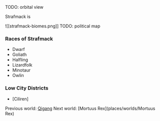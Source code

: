 TODO: orbital view

Strafmack is

![[strafmack-biomes.png]]
TODO: political map

### Races of Strafmack
- Dwarf
- Goliath
- Halfling
- Lizardfolk
- Minotaur
- Owlin

### Low City Districts
- [Ciliren]

Previous world: [Qigang](places/worlds/Qigang)
Next world: [Mortuus Rex](places/worlds/Mortuus Rex)